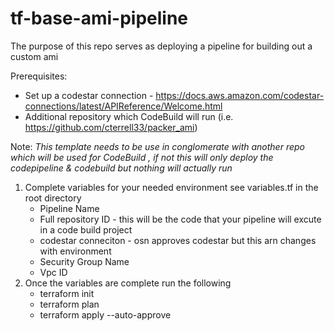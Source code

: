 # tf-base-ami-pipeline

The purpose of this repo serves as deploying a pipeline for building out a custom ami 

Prerequisites:
- Set up a codestar connection - https://docs.aws.amazon.com/codestar-connections/latest/APIReference/Welcome.html
- Additional repository which CodeBuild will run (i.e. https://github.com/cterrell33/packer_ami)

Note:
*This template needs to be use in conglomerate with another repo which will be used for CodeBuild , if not this will only deploy the codepipeline & codebuild but nothing will actually run* 

1. Complete variables for your needed environment see variables.tf in the root directory
    - Pipeline Name
    - Full repository ID - this will be the code that your pipeline will excute in a code build project
    - codestar conneciton - osn approves codestar but this arn changes with environment
    - Security Group Name
    - Vpc ID
2. Once the variables are complete run the following
    - terraform init
    - terraform plan
    - terraform apply --auto-approve